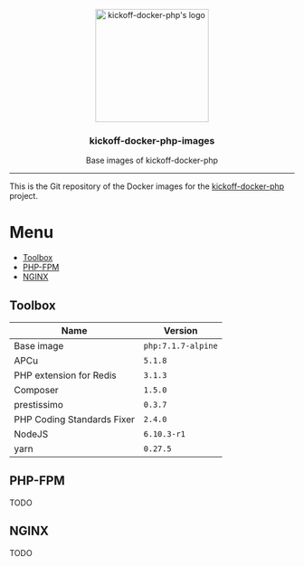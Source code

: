 <p align="center">
    <img src="https://user-images.githubusercontent.com/8983173/28176182-c45b1196-67f6-11e7-8d96-fd1aefd3fcab.png" alt="kickoff-docker-php's logo" width="200" height="200" />
</p>
<h3 align="center">kickoff-docker-php-images</h3>
<p align="center">Base images of kickoff-docker-php</p>

---

This is the Git repository of the Docker images for the [kickoff-docker-php](https://github.com/thecodingmachine/kickoff-docker-php/) project.

# Menu

* [Toolbox](#toolbox)
* [PHP-FPM](#php-fpm)
* [NGINX](#nginx)

## Toolbox

| Name                       | Version                                              |
|----------------------------|------------------------------------------------------|
| Base image                 | `php:7.1.7-alpine`                          |
| APCu                       | `5.1.8`         |
| PHP extension for Redis    | `3.1.3`     |
| Composer                   | `1.5.0`     |
| prestissimo                | `0.3.7`  |
| PHP Coding Standards Fixer | `2.4.0` |
| NodeJS                     | `6.10.3-r1`         |
| yarn                       | `0.27.5`         |

## PHP-FPM

TODO

## NGINX

TODO